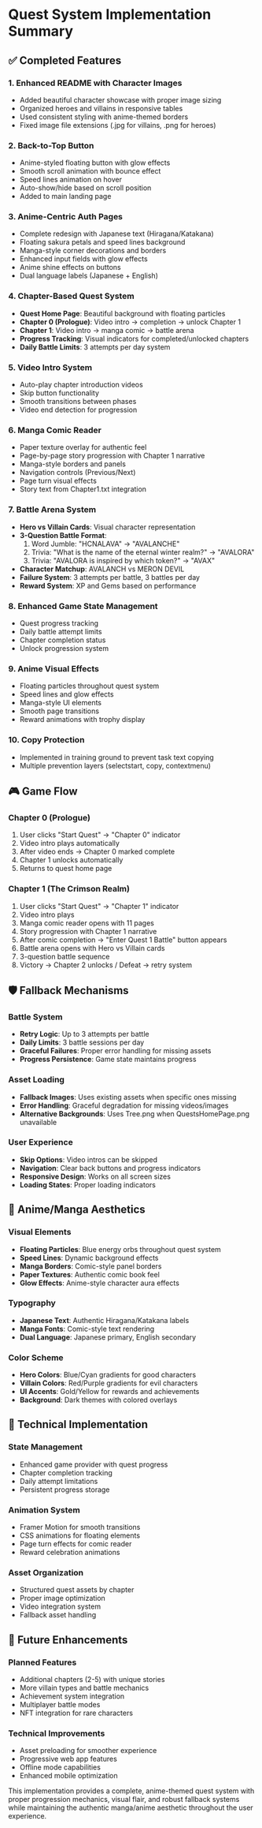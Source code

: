 # Quest System Implementation Summary

## ✅ Completed Features

### 1. **Enhanced README with Character Images**
- Added beautiful character showcase with proper image sizing
- Organized heroes and villains in responsive tables
- Used consistent styling with anime-themed borders
- Fixed image file extensions (.jpg for villains, .png for heroes)

### 2. **Back-to-Top Button**
- Anime-styled floating button with glow effects
- Smooth scroll animation with bounce effect
- Speed lines animation on hover
- Auto-show/hide based on scroll position
- Added to main landing page

### 3. **Anime-Centric Auth Pages**
- Complete redesign with Japanese text (Hiragana/Katakana)
- Floating sakura petals and speed lines background
- Manga-style corner decorations and borders
- Enhanced input fields with glow effects
- Anime shine effects on buttons
- Dual language labels (Japanese + English)

### 4. **Chapter-Based Quest System**
- **Quest Home Page**: Beautiful background with floating particles
- **Chapter 0 (Prologue)**: Video intro → completion → unlock Chapter 1
- **Chapter 1**: Video intro → manga comic → battle arena
- **Progress Tracking**: Visual indicators for completed/unlocked chapters
- **Daily Battle Limits**: 3 attempts per day system

### 5. **Video Intro System**
- Auto-play chapter introduction videos
- Skip button functionality
- Smooth transitions between phases
- Video end detection for progression

### 6. **Manga Comic Reader**
- Paper texture overlay for authentic feel
- Page-by-page story progression with Chapter 1 narrative
- Manga-style borders and panels
- Navigation controls (Previous/Next)
- Page turn visual effects
- Story text from Chapter1.txt integration

### 7. **Battle Arena System**
- **Hero vs Villain Cards**: Visual character representation
- **3-Question Battle Format**:
  1. Word Jumble: "HCNALAVA" → "AVALANCHE"
  2. Trivia: "What is the name of the eternal winter realm?" → "AVALORA"
  3. Trivia: "AVALORA is inspired by which token?" → "AVAX"
- **Character Matchup**: AVALANCH vs MERON DEVIL
- **Failure System**: 3 attempts per battle, 3 battles per day
- **Reward System**: XP and Gems based on performance

### 8. **Enhanced Game State Management**
- Quest progress tracking
- Daily battle attempt limits
- Chapter completion status
- Unlock progression system

### 9. **Anime Visual Effects**
- Floating particles throughout quest system
- Speed lines and glow effects
- Manga-style UI elements
- Smooth page transitions
- Reward animations with trophy display

### 10. **Copy Protection**
- Implemented in training ground to prevent task text copying
- Multiple prevention layers (selectstart, copy, contextmenu)

## 🎮 Game Flow

### Chapter 0 (Prologue)
1. User clicks "Start Quest" → "Chapter 0" indicator
2. Video intro plays automatically
3. After video ends → Chapter 0 marked complete
4. Chapter 1 unlocks automatically
5. Returns to quest home page

### Chapter 1 (The Crimson Realm)
1. User clicks "Start Quest" → "Chapter 1" indicator  
2. Video intro plays
3. Manga comic reader opens with 11 pages
4. Story progression with Chapter 1 narrative
5. After comic completion → "Enter Quest 1 Battle" button appears
6. Battle arena opens with Hero vs Villain cards
7. 3-question battle sequence
8. Victory → Chapter 2 unlocks / Defeat → retry system

## 🛡️ Fallback Mechanisms

### Battle System
- **Retry Logic**: Up to 3 attempts per battle
- **Daily Limits**: 3 battle sessions per day
- **Graceful Failures**: Proper error handling for missing assets
- **Progress Persistence**: Game state maintains progress

### Asset Loading
- **Fallback Images**: Uses existing assets when specific ones missing
- **Error Handling**: Graceful degradation for missing videos/images
- **Alternative Backgrounds**: Uses Tree.png when QuestsHomePage.png unavailable

### User Experience
- **Skip Options**: Video intros can be skipped
- **Navigation**: Clear back buttons and progress indicators
- **Responsive Design**: Works on all screen sizes
- **Loading States**: Proper loading indicators

## 🎨 Anime/Manga Aesthetics

### Visual Elements
- **Floating Particles**: Blue energy orbs throughout quest system
- **Speed Lines**: Dynamic background effects
- **Manga Borders**: Comic-style panel borders
- **Paper Textures**: Authentic comic book feel
- **Glow Effects**: Anime-style character aura effects

### Typography
- **Japanese Text**: Authentic Hiragana/Katakana labels
- **Manga Fonts**: Comic-style text rendering
- **Dual Language**: Japanese primary, English secondary

### Color Scheme
- **Hero Colors**: Blue/Cyan gradients for good characters
- **Villain Colors**: Red/Purple gradients for evil characters
- **UI Accents**: Gold/Yellow for rewards and achievements
- **Background**: Dark themes with colored overlays

## 🔧 Technical Implementation

### State Management
- Enhanced game provider with quest progress
- Chapter completion tracking
- Daily attempt limitations
- Persistent progress storage

### Animation System
- Framer Motion for smooth transitions
- CSS animations for floating elements
- Page turn effects for comic reader
- Reward celebration animations

### Asset Organization
- Structured quest assets by chapter
- Proper image optimization
- Video integration system
- Fallback asset handling

## 🚀 Future Enhancements

### Planned Features
- Additional chapters (2-5) with unique stories
- More villain types and battle mechanics
- Achievement system integration
- Multiplayer battle modes
- NFT integration for rare characters

### Technical Improvements
- Asset preloading for smoother experience
- Progressive web app features
- Offline mode capabilities
- Enhanced mobile optimization

This implementation provides a complete, anime-themed quest system with proper progression mechanics, visual flair, and robust fallback systems while maintaining the authentic manga/anime aesthetic throughout the user experience.
